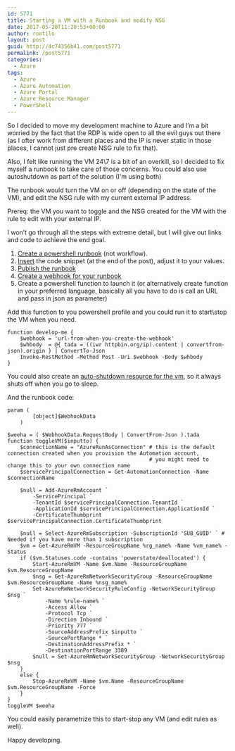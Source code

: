 ```yaml
---
id: 5771
title: Starting a VM with a Runbook and modify NSG
date: 2017-05-28T11:20:53+00:00
author: rootilo
layout: post
guid: http://4c74356b41.com/post5771
permalink: /post5771
categories:
  - Azure
tags:
  - Azure
  - Azure Automation
  - Azure Portal
  - Azure Resource Manager
  - PowerShell
---
```

So I decided to move my development machine to Azure and I&#8217;m a bit worried by the fact that the RDP is wide open to all the evil guys out there (as I ofter work from different places and the IP is never static in those places, I cannot just pre create NSG rule to fix that).

Also, I felt like running the VM 24\7 is a bit of an overkill, so I decided to fix myself a runbook to take care of those concerns. You could also use autoshutdown as part of the solution (I'm using both)
  
The runbook would turn the VM on or off (depending on the state of the VM), and edit the NSG rule with my current external IP address.

Prereq: the VM you want to toggle and the NSG created for the VM with the rule to edit with your external IP.
  
I won&#8217;t go through all the steps with extreme detail, but I will give out links and code to achieve the end goal.

  1. [Create a powershell runbook](https://docs.microsoft.com/en-us/azure/automation/automation-creating-importing-runbook) (not workflow).
  2. [Insert](https://docs.microsoft.com/en-us/azure/automation/automation-edit-textual-runbook) the code snippet (at the end of the post), adjust it to your values.
  3. [Publish the runbook](https://docs.microsoft.com/en-us/azure/automation/automation-creating-importing-runbook#to-publish-a-runbook-using-the-azure-portal)
  4. [Create a webhook for your runbook](https://docs.microsoft.com/en-us/azure/automation/automation-webhooks)
  5. Create a powershell function to launch it (or alternatively create function in your preferred language, basically all you have to do is call an URL and pass in json as parameter)

Add this function to you powershell profile and you could run it to start\stop the VM when you need.

```
function develop-me {
	$webhook = 'url-from-when-you-create-the-webhook'
	$whbody  = @{ tada = ((iwr httpbin.org/ip).content | convertfrom-json).origin } | ConvertTo-Json
	Invoke-RestMethod -Method Post -Uri $webhook -Body $whbody
}
```

You could also create an [auto-shutdown resource for the vm](http://4c74356b41.com/post5698), so it always shuts off when you go to sleep.

And the runbook code:

```
param (
        [object]$WebhookData
    )

$weeha = ( $WebhookData.RequestBody | ConvertFrom-Json ).tada
function toggleVM($inputto) {
    $connectionName = "AzureRunAsConnection" # this is the default connection created when you provision the Automation account,
                                             # you might need to change this to your own connection name
    $servicePrincipalConnection = Get-AutomationConnection -Name $connectionName         

    $null = Add-AzureRmAccount `
        -ServicePrincipal `
        -TenantId $servicePrincipalConnection.TenantId `
        -ApplicationId $servicePrincipalConnection.ApplicationId `
        -CertificateThumbprint $servicePrincipalConnection.CertificateThumbprint

    $null = Select-AzureRmSubscription -SubscriptionId 'SUB_GUID' ` # Needed if you have more than 1 subscription
    $vm = Get-AzureRmVM -ResourceGroupName %rg_name% -Name %vm_name% -Status
    if ($vm.Statuses.code -contains 'powerstate/deallocated') {
        Start-AzureRmVM -Name $vm.Name -ResourceGroupName $vm.ResourceGroupName
        $nsg = Get-AzureRmNetworkSecurityGroup -ResourceGroupName $vm.ResourceGroupName -Name %nsg_name%
        Set-AzureRmNetworkSecurityRuleConfig -NetworkSecurityGroup $nsg `
            -Name %rule-name% `
            -Access Allow `
            -Protocol Tcp `
            -Direction Inbound `
            -Priority 777 `
            -SourceAddressPrefix $inputto `
            -SourcePortRange * `
            -DestinationAddressPrefix * `
            -DestinationPortRange 3389
        $null = Set-AzureRmNetworkSecurityGroup -NetworkSecurityGroup $nsg
    }
    else {
        Stop-AzureRmVM -Name $vm.Name -ResourceGroupName $vm.ResourceGroupName -Force
    }
}
toggleVM $weeha
```

You could easily parametrize this to start-stop any VM (and edit rules as well).
  
Happy developing.
